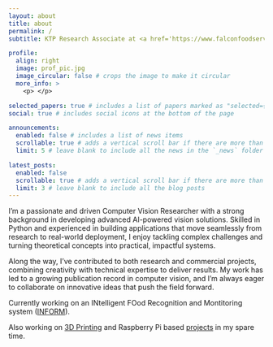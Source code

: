```yaml
---
layout: about
title: about
permalink: /
subtitle: KTP Research Associate at <a href='https://www.falconfoodservice.com/'>Falcon Foodservice Equipment</a>/<a href='https://www.ncl.ac.uk/computing/staff/profile/jamesrainey.html'>Newcastle University</a>

profile:
  align: right
  image: prof_pic.jpg
  image_circular: false # crops the image to make it circular
  more_info: >
    <p> </p>

selected_papers: true # includes a list of papers marked as "selected={true}"
social: true # includes social icons at the bottom of the page

announcements:
  enabled: false # includes a list of news items
  scrollable: true # adds a vertical scroll bar if there are more than 3 news items
  limit: 5 # leave blank to include all the news in the `_news` folder

latest_posts:
  enabled: false
  scrollable: true # adds a vertical scroll bar if there are more than 3 new posts items
  limit: 3 # leave blank to include all the blog posts
---
```



I’m a passionate and driven Computer Vision Researcher with a strong background in developing advanced AI-powered vision solutions. Skilled in Python and experienced in building applications that move seamlessly from research to real-world deployment, I enjoy tackling complex challenges and turning theoretical concepts into practical, impactful systems.

Along the way, I’ve contributed to both research and commercial projects, combining creativity with technical expertise to deliver results. My work has led to a growing publication record in computer vision, and I’m always eager to collaborate on innovative ideas that push the field forward.

Currently working on an INtelligent FOod Recognition and Montitoring system ([INFORM](projects/INFORM/)).

Also working on [3D Printing](projects/3D_printing) and Raspberry Pi based [projects](projects/) in my spare time.
